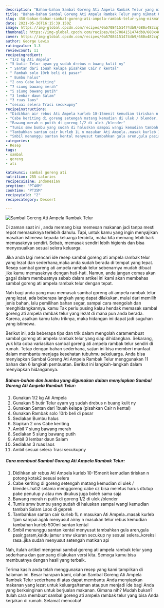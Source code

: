 ```yaml
---
description: "Bahan-bahan Sambal Goreng Ati Ampela Rambak Telur yang nikmat Untuk Jualan"
title: "Bahan-bahan Sambal Goreng Ati Ampela Rambak Telur yang nikmat Untuk Jualan"
slug: 450-bahan-bahan-sambal-goreng-ati-ampela-rambak-telur-yang-nikmat-untuk-jualan
date: 2021-05-26T16:15:39.150Z
image: https://img-global.cpcdn.com/recipes/0a57084151474db9/680x482cq70/sambal-goreng-ati-ampela-rambak-telur-foto-resep-utama.jpg
thumbnail: https://img-global.cpcdn.com/recipes/0a57084151474db9/680x482cq70/sambal-goreng-ati-ampela-rambak-telur-foto-resep-utama.jpg
cover: https://img-global.cpcdn.com/recipes/0a57084151474db9/680x482cq70/sambal-goreng-ati-ampela-rambak-telur-foto-resep-utama.jpg
author: George Lewis
ratingvalue: 3.3
reviewcount: 11
recipeingredient:
- "1/2 kg Ati Ampela"
- "5 butir Telur ayam yg sudah drebus n buang kulit ny"
- " Santan dari 1buah kelapa pisahkan Cair n kental"
- " Rambak solo 10rb beli di pasar"
- " Bumbu halus"
- "2 ons Cabe keriting"
- "7 siung bawang merah"
- "5 siung bawang putih"
- "3 lembar daun Salam"
- "3 ruas laos"
- "sesuai selera Trasi secukupny"
recipeinstructions:
- "Didihkan air rebus Ati Ampela kurleb 10-15menit kemudian tiriskan n potong kotak2 sesuai selera"
- "Cabe keriting di goreng setengah matang kemudian di ulek / blender..hati2 selama menggoreng cabe cz bisa meletus harus dtutup pake penutup y atau mw dkukus juga boleh sama saja"
- "Bawang merah n putih di goreng 1/2 di ulek /blender"
- "Tumis smw bumbu yang sudah di haluskan sampai wangi kemudian tambah Salam Laos di geprek"
- "Tambahkan santan cair kurleb 1L n masukan Ati Ampela..masak kurleb 1jam sampai agak menyusut airny n masukan telur rebus kemudian tambahan kurleb 500ml santan kental"
- "Smbil menunggu santan kental menyusut tambahkan gula aren,gula pasir,garam,kaldu jamur smw ukuran secukup ny sesuai selera..koreksi rasa..jika sudah menyusut setengah matikan api"
categories:
- Resep
tags:
- sambal
- goreng
- ati

katakunci: sambal goreng ati 
nutrition: 255 calories
recipecuisine: Indonesian
preptime: "PT40M"
cooktime: "PT35M"
recipeyield: "2"
recipecategory: Dessert

---
```



![Sambal Goreng Ati Ampela Rambak Telur](https://img-global.cpcdn.com/recipes/0a57084151474db9/680x482cq70/sambal-goreng-ati-ampela-rambak-telur-foto-resep-utama.jpg)

Di zaman  saat ini , anda memang bisa memesan makanan jadi tanpa mesti repot memasaknya terlebih dahulu. Tapi, untuk kamu yang ingin menyajikan masakan istimewa kepada keluarga tercinta, maka kita memang lebih baik memasaknya sendiri. Sebab, memasak sendiri lebih higienis dan bisa menyesuaikan sesuai selera keluarga.

Jika anda lagi mencari ide resep sambal goreng ati ampela rambak telur yang lezat dan sederhana,maka anda sudah berada di tempat yang tepat. Resep sambal goreng ati ampela rambak telur  sebenarnya mudah dibuat jika kamu memasaknya dengan hati-hati. Namun, anda jangan cemas akan gagal dalam membuatnya 
sebab dalam artikel ini kami akan membahas sambal goreng ati ampela rambak telur dengan tepat.  



Nah bagi anda yang mau memasak sambal goreng ati ampela rambak telur yang lezat, ada beberapa langkah yang dapat dilakukan, mulai dari memilih jenis bahan, lalu pemilihan bahan segar, sampai cara mengolah dan menghidangkannya. kamu Tak perlu pusing kalau hendak memasak sambal goreng ati ampela rambak telur yang lezat di mana pun anda berada. Karena, asalkan kamu  tahu triknya, maka hidangan ini dapat jadi suguhan yang istimewa.

Berikut ini, ada beberapa tips dan trik dalam mengolah caramembuat sambal goreng ati ampela rambak telur yang siap dihidangkan. Sekarang, yuk kita coba variasikan sambal goreng ati ampela rambak telur sendiri di rumah. Tetap dengan bahan sederhana, sajian ini bisa memberi manfaat dalam membantu menjaga kesehatan tubuhmu sekeluarga. Anda bisa menyiapkan Sambal Goreng Ati Ampela Rambak Telur menggunakan 11 bahan dan 6 langkah pembuatan. Berikut ini langkah-langkah dalam menyiapkan hidangannya.

<!--inarticleads1-->

##### Bahan-bahan dan bumbu yang digunakan dalam menyiapkan Sambal Goreng Ati Ampela Rambak Telur:

1. Gunakan 1/2 kg Ati Ampela
1. Gunakan 5 butir Telur ayam yg sudah drebus n buang kulit ny
1. Gunakan  Santan dari 1buah kelapa (pisahkan Cair n kental)
1. Gunakan  Rambak solo 10rb beli di pasar
1. Sediakan  Bumbu halus
1. Siapkan 2 ons Cabe keriting
1. Ambil 7 siung bawang merah
1. Sediakan 5 siung bawang putih
1. Ambil 3 lembar daun Salam
1. Sediakan 3 ruas laos
1. Ambil sesuai selera Trasi secukupny




<!--inarticleads2-->

##### Cara membuat Sambal Goreng Ati Ampela Rambak Telur:

1. Didihkan air rebus Ati Ampela kurleb 10-15menit kemudian tiriskan n potong kotak2 sesuai selera
1. Cabe keriting di goreng setengah matang kemudian di ulek / blender..hati2 selama menggoreng cabe cz bisa meletus harus dtutup pake penutup y atau mw dkukus juga boleh sama saja
1. Bawang merah n putih di goreng 1/2 di ulek /blender
1. Tumis smw bumbu yang sudah di haluskan sampai wangi kemudian tambah Salam Laos di geprek
1. Tambahkan santan cair kurleb 1L n masukan Ati Ampela..masak kurleb 1jam sampai agak menyusut airny n masukan telur rebus kemudian tambahan kurleb 500ml santan kental
1. Smbil menunggu santan kental menyusut tambahkan gula aren,gula pasir,garam,kaldu jamur smw ukuran secukup ny sesuai selera..koreksi rasa..jika sudah menyusut setengah matikan api




Nah, itulah artikel mengenai  sambal goreng ati ampela rambak telur  yang sederhana dan gampang dilakukan versi kita. Semoga kamu bisa membuatnya dengan hasil yang terbaik. 

Terima kasih anda telah menggunakan resep yang kami tampilkan di halaman ini. Besar harapan kami, olahan  Sambal Goreng Ati Ampela Rambak Telur sederhana di atas dapat membantu Anda menyiapkan makanan yang lezat untuk keluarga/teman ataupun menjadi ide bagi Anda yang berkeinginan untuk berjualan makanan. Gimana nih? Mudah bukan? Itulah cara membuat sambal goreng ati ampela rambak telur yang bisa Anda kerjakan di rumah. Selamat mencoba!


